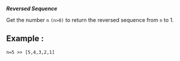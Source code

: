 ***Reversed Sequence***

Get the number `n` `(n>0)` to return the reversed sequence 
from `n` to 1.

Example :
--------- 
```
n=5 >> [5,4,3,2,1]
```